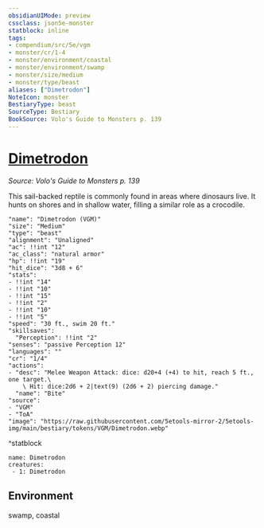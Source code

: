```yaml
---
obsidianUIMode: preview
cssclass: json5e-monster
statblock: inline
tags:
- compendium/src/5e/vgm
- monster/cr/1-4
- monster/environment/coastal
- monster/environment/swamp
- monster/size/medium
- monster/type/beast
aliases: ["Dimetrodon"]
NoteIcon: monster
BestiaryType: beast
SourceType: Bestiary
BookSource: Volo's Guide to Monsters p. 139
---
```

# [Dimetrodon](3-Mechanics\CLI\bestiary\beast/dimetrodon-vgm.md)
*Source: Volo's Guide to Monsters p. 139*  

This sail-backed reptile is commonly found in areas where dinosaurs live. It hunts on shores and in shallow water, filling a similar role as a crocodile.

```statblock
"name": "Dimetrodon (VGM)"
"size": "Medium"
"type": "beast"
"alignment": "Unaligned"
"ac": !!int "12"
"ac_class": "natural armor"
"hp": !!int "19"
"hit_dice": "3d8 + 6"
"stats":
- !!int "14"
- !!int "10"
- !!int "15"
- !!int "2"
- !!int "10"
- !!int "5"
"speed": "30 ft., swim 20 ft."
"skillsaves":
  "Perception": !!int "2"
"senses": "passive Perception 12"
"languages": ""
"cr": "1/4"
"actions":
- "desc": "Melee Weapon Attack: dice: d20+4 (+4) to hit, reach 5 ft., one target.\
    \ Hit: dice:2d6 + 2|text(9) (2d6 + 2) piercing damage."
  "name": "Bite"
"source":
- "VGM"
- "ToA"
"image": "https://raw.githubusercontent.com/5etools-mirror-2/5etools-img/main/bestiary/tokens/VGM/Dimetrodon.webp"
```
^statblock

```encounter-table
name: Dimetrodon
creatures:
 - 1: Dimetrodon
```

## Environment

swamp, coastal